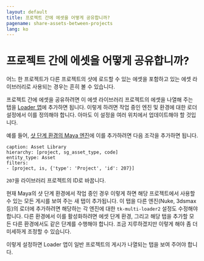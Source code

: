 ```yaml
---
layout: default
title: 프로젝트 간에 에셋을 어떻게 공유합니까?
pagename: share-assets-between-projects
lang: ko
---
```


# 프로젝트 간에 에셋을 어떻게 공유합니까?

어느 한 프로젝트가 다른 프로젝트의 샷에 로드할 수 있는 에셋을 포함하고 있는 에셋 라이브러리로 사용되는 경우는 흔히 볼 수 있습니다.

프로젝트 간에 에셋을 공유하려면 이 에셋 라이브러리 프로젝트의 에셋을 나열해 주는 탭을 [Loader 앱](https://support.shotgunsoftware.com/hc/ko/articles/219033078)에 추가하면 됩니다. 이렇게 하려면 작업 중인 엔진 및 환경에 대한 로더 설정에서 이를 정의해야 합니다. 아마도 이 설정을 여러 위치에서 업데이트해야 할 것입니다.

예를 들어, [샷 단계 환경의 Maya 엔진](https://github.com/shotgunsoftware/tk-config-default2/blob/e09236bf4b91a6dd79ca5b3ef1258d0eb0afd871/env/includes/settings/tk-multi-loader2.yml#L122)에 이를 추가하려면 다음 조각을 추가하면 됩니다.

    caption: Asset Library
    hierarchy: [project, sg_asset_type, code]
    entity_type: Asset
    filters:
    - [project, is, {'type': 'Project', 'id': 207}]

`207`을 라이브러리 프로젝트의 ID로 바꿉니다.

현재 Maya의 샷 단계 환경에서 작업 중인 경우 이렇게 하면 해당 프로젝트에서 사용할 수 있는 모든 게시를 보여 주는 새 탭이 추가됩니다. 이 탭을 다른 엔진(Nuke, 3dsmax 등)의 로더에 추가하려면 해당하는 각 엔진에 대한 `tk-multi-loader2` 설정도 수정해야 합니다. 다른 환경에서 이를 활성화하려면 에셋 단계 환경, 그리고 해당 탭을 추가할 모든 다른 환경에서도 같은 단계를 수행해야 합니다. 조금 지루하겠지만 이렇게 해야 좀 더 미세하게 조정할 수 있습니다.

이렇게 설정하면 Loader 앱이 일반 프로젝트의 게시가 나열되는 탭을 보여 주어야 합니다.